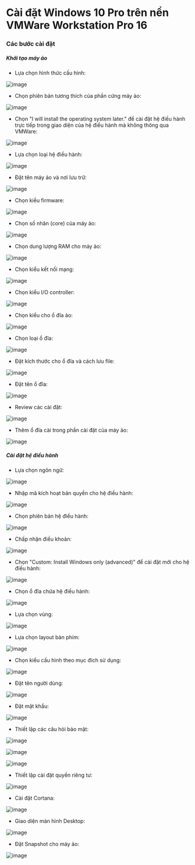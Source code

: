# Cài đặt Windows 10 Pro trên nền VMWare Workstation Pro 16
### Các bước cài đặt
##### Khởi tạo máy ảo
- Lựa chọn hình thức cấu hình:

![image](./image/Install/Windows%20Pro%201.png)
- Chọn phiên bản tương thích của phần cứng máy ảo:

![image](./image/Install/Windows%20Pro%202.png)
- Chọn "I will install the operating system later." để cài đặt hệ điều hành trực tiếp trong giao diện của hệ điều hành mà không thông qua VMWare:

![image](./image/Install/Windows%20Pro%203.png)
- Lựa chọn loại hệ điều hành:

![image](./image/Install/Windows%20Pro%204.png)
- Đặt tên máy ảo và nơi lưu trữ:

![image](./image/Install/Windows%20Pro%205.png)
- Chọn kiểu firmware:

![image](./image/Install/Windows%20Pro%206.png)
- Chọn số nhân (core) của máy ảo:

![image](./image/Install/Windows%20Pro%207.png)
- Chọn dung lượng RAM cho máy ảo:

![image](./image/Install/Windows%20Pro%208.png)
- Chọn kiểu kết nối mạng:

![image](./image/Install/Windows%20Pro%209.png)
- Chọn kiểu I/O controller:

![image](./image/Install/Windows%20Pro%2010.png)
- Chọn kiểu cho ổ đĩa ảo:

![image](./image/Install/Windows%20Pro%2011.png)
- Chọn loại ổ đĩa:

![image](./image/Install/Windows%20Pro%2012.png)
- Đặt kích thước cho ổ đĩa và cách lưu file:

![image](./image/Install/Windows%20Pro%2013.png)
- Đặt tên ổ đĩa:

![image](./image/Install/Windows%20Pro%2014.png)
- Review các cài đặt:

![image](./image/Install/Windows%20Pro%2015.png)
- Thêm ổ đĩa cài trong phần cài đặt của máy ảo:

![image](./image/Install/Windows%20Pro%2016.png)

##### Cài đặt hệ điều hành
- Lựa chọn ngôn ngữ:

![image](./image/Install/Windows%20Pro%2017.png)
- Nhập mã kích hoạt bản quyền cho hệ điều hành:

![image](./image/Install/Windows%20Pro%2018.png)
- Chọn phiên bản hệ điều hành:

![image](./image/Install/Windows%20Pro%2019.png)
- Chấp nhận điều khoản:

![image](./image/Install/Windows%20Pro%2020.png)
- Chọn "Custom: Install Windows only (advanced)" để cài đặt mới cho hệ điều hành:

![image](./image/Install/Windows%20Pro%2021.png)
- Chọn ổ đĩa chứa hệ điều hành:

![image](./image/Install/Windows%20Pro%2022.png)
- Lựa chọn vùng:

![image](./image/Install/Windows%20Pro%2023.png)
- Lựa chọn layout bàn phím:

![image](./image/Install/Windows%20Pro%2024.png)
- Chọn kiểu cấu hình theo mục đích sử dụng:

![image](./image/Install/Windows%20Pro%2025.png)
- Đặt tên người dùng:

![image](./image/Install/Windows%20Pro%2026.png)
- Đặt mật khẩu:

![image](./image/Install/Windows%20Pro%2027.png)
- Thiết lập các câu hỏi bảo mật:

![image](./image/Install/Windows%20Pro%2028.png)

![image](./image/Install/Windows%20Pro%2029.png)

![image](./image/Install/Windows%20Pro%2030.png)
- Thiết lập cài đặt quyền riêng tư:

![image](./image/Install/Windows%20Pro%2031.png)
- Cài đặt Cortana:

![image](./image/Install/Windows%20Pro%2032.png)
- Giao diện màn hình Desktop:

![image](./image/Install/Windows%20Pro%2033.png)
- Đặt Snapshot cho máy ảo:

![image](./image/Install/Windows%20Pro%2034.png)